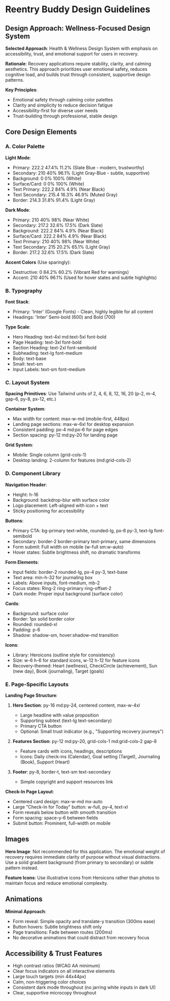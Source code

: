 # Reentry Buddy Design Guidelines

## Design Approach: Wellness-Focused Design System

**Selected Approach**: Health & Wellness Design System with emphasis on accessibility, trust, and emotional support for users in recovery.

**Rationale**: Recovery applications require stability, clarity, and calming aesthetics. This approach prioritizes user emotional safety, reduces cognitive load, and builds trust through consistent, supportive design patterns.

**Key Principles**:

- Emotional safety through calming color palettes
- Clarity and simplicity to reduce decision fatigue
- Accessibility-first for diverse user needs
- Trust-building through professional, stable design

## Core Design Elements

### A. Color Palette

**Light Mode**:

- Primary: 222.2 47.4% 11.2% (Slate Blue - modern, trustworthy)
- Secondary: 210 40% 96.1% (Light Gray-Blue - subtle, supportive)
- Background: 0 0% 100% (White)
- Surface/Card: 0 0% 100% (White)
- Text Primary: 222.2 84% 4.9% (Near Black)
- Text Secondary: 215.4 16.3% 46.9% (Muted Gray)
- Border: 214.3 31.8% 91.4% (Light Gray)

**Dark Mode**:

- Primary: 210 40% 98% (Near White)
- Secondary: 217.2 32.6% 17.5% (Dark Slate)
- Background: 222.2 84% 4.9% (Near Black)
- Surface/Card: 222.2 84% 4.9% (Near Black)
- Text Primary: 210 40% 98% (Near White)
- Text Secondary: 215 20.2% 65.1% (Light Gray)
- Border: 217.2 32.6% 17.5% (Dark Slate)

**Accent Colors** (Use sparingly):

- Destructive: 0 84.2% 60.2% (Vibrant Red for warnings)
- Accent: 210 40% 96.1% (Used for hover states and subtle highlights)

### B. Typography

**Font Stack**:

- Primary: 'Inter' (Google Fonts) - Clean, highly legible for all content
- Headings: 'Inter' Semi-bold (600) and Bold (700)

**Type Scale**:

- Hero Heading: text-4xl md:text-5xl font-bold
- Page Heading: text-3xl font-bold
- Section Heading: text-2xl font-semibold
- Subheading: text-lg font-medium
- Body: text-base
- Small: text-sm
- Input Labels: text-sm font-medium

### C. Layout System

**Spacing Primitives**: Use Tailwind units of 2, 4, 6, 8, 12, 16, 20 (p-2, m-4, gap-6, py-8, px-12, etc.)

**Container System**:

- Max width for content: max-w-md (mobile-first, 448px)
- Landing page sections: max-w-6xl for desktop expansion
- Consistent padding: px-4 md:px-6 for page edges
- Section spacing: py-12 md:py-20 for landing page

**Grid System**:

- Mobile: Single column (grid-cols-1)
- Desktop landing: 2-column for features (md:grid-cols-2)

### D. Component Library

**Navigation Header**:

- Height: h-16
- Background: backdrop-blur with surface color
- Logo placement: Left-aligned with icon + text
- Sticky positioning for accessibility

**Buttons**:

- Primary CTA: bg-primary text-white, rounded-lg, px-6 py-3, text-lg font-semibold
- Secondary: border-2 border-primary text-primary, same dimensions
- Form submit: Full width on mobile (w-full sm:w-auto)
- Hover states: Subtle brightness shift, no dramatic transforms

**Form Elements**:

- Input fields: border-2 rounded-lg, px-4 py-3, text-base
- Text area: min-h-32 for journaling box
- Labels: Above inputs, font-medium, mb-2
- Focus states: Ring-2 ring-primary ring-offset-2
- Dark mode: Proper input background (surface color)

**Cards**:

- Background: surface color
- Border: 1px solid border color
- Rounded: rounded-xl
- Padding: p-6
- Shadow: shadow-sm, hover:shadow-md transition

**Icons**:

- Library: Heroicons (outline style for consistency)
- Size: w-6 h-6 for standard icons, w-12 h-12 for feature icons
- Recovery-themed: Heart (wellness), CheckCircle (achievement), Sun (new day), Book (journaling), Target (goals)

### E. Page-Specific Layouts

**Landing Page Structure**:

1. **Hero Section**: py-16 md:py-24, centered content, max-w-4xl

   - Large headline with value proposition
   - Supporting subtext (text-lg text-secondary)
   - Primary CTA button
   - Optional: Small trust indicator (e.g., "Supporting recovery journeys")

2. **Features Section**: py-12 md:py-20, grid-cols-1 md:grid-cols-2 gap-8

   - Feature cards with icons, headings, descriptions
   - Icons: Daily check-ins (Calendar), Goal setting (Target), Journaling (Book), Support (Heart)

3. **Footer**: py-8, border-t, text-sm text-secondary
   - Simple copyright and support resources link

**Check-In Page Layout**:

- Centered card design: max-w-md mx-auto
- Large "Check-In for Today" button: w-full, py-4, text-xl
- Form reveals below button with smooth transition
- Form spacing: space-y-6 between fields
- Submit button: Prominent, full-width on mobile

## Images

**Hero Image**: Not recommended for this application. The emotional weight of recovery requires immediate clarity of purpose without visual distractions. Use a solid gradient background (from primary to secondary) or subtle pattern instead.

**Feature Icons**: Use illustrative icons from Heroicons rather than photos to maintain focus and reduce emotional complexity.

## Animations

**Minimal Approach**:

- Form reveal: Simple opacity and translate-y transition (300ms ease)
- Button hovers: Subtle brightness shift only
- Page transitions: Fade between routes (200ms)
- No decorative animations that could distract from recovery focus

## Accessibility & Trust Features

- High contrast ratios (WCAG AA minimum)
- Clear focus indicators on all interactive elements
- Large touch targets (min 44x44px)
- Calm, non-triggering color choices
- Consistent dark mode throughout (no jarring white inputs in dark UI)
- Clear, supportive microcopy throughout
